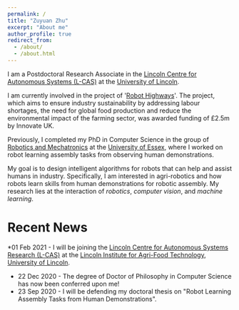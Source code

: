 ```yaml
---
permalink: /
title: "Zuyuan Zhu"
excerpt: "About me"
author_profile: true
redirect_from: 
  - /about/
  - /about.html
---
```


I am a Postdoctoral Research Associate in the <a href="https://lcas.lincoln.ac.uk/wp/" target="_blank" rel="noopener noreferrer">Lincoln Centre for Autonomous Systems (L-CAS)</a> at the <a href="https://www.lincoln.ac.uk/home/" target="_blank" rel="noopener noreferrer">University of Lincoln</a>.

I am currently involved in the project of '<a href="https://www.agri-tech-e.co.uk/robot-highways-university-of-lincoln-part-of-team-developing-worlds-first-robotic-farm/" target="_blank" rel="noopener noreferrer">Robot Highways</a>'. The project, which aims to ensure industry sustainability by addressing labour shortages, the need for global food production and reduce the environmental impact of the farming sector, was awarded funding of £2.5m by Innovate UK. 

Previously, I completed my PhD in Computer Science in the group of <a href="https://www.essex.ac.uk/departments/computer-science-and-electronic-engineering/research/robotics-and-mechatronics" target="_blank" rel="noopener noreferrer">Robotics and Mechatronics</a> at the <a href="https://www.essex.ac.uk/" target="_blank" rel="noopener noreferrer">University of Essex</a>, where I worked on robot learning assembly tasks from observing human demonstrations. 

My goal is to design intelligent algorithms for robots that can help and assist humans in industry. Specifically, I am interested in agri-robotics and how robots learn skills from human demonstrations for robotic assembly. My research lies at the interaction of <var>robotics</var>, <var>computer vision</var>, and <var>machine learning</var>.




Recent News
======
*01 Feb 2021 - I will be joining the <a href="https://lcas.lincoln.ac.uk/wp/" target="_blank" rel="noopener noreferrer">Lincoln Centre for Autonomous Systems Research (L-CAS)</a> at the <a href="https://www.lincoln.ac.uk/home/liat/" target="_blank" rel="noopener noreferrer">Lincoln Institute for Agri-Food Technology</a>, <a href="https://www.lincoln.ac.uk/home/" target="_blank" rel="noopener noreferrer">University of Lincoln</a>.
* 22 Dec 2020 - The degree of Doctor of Philosophy in Computer Science has now been conferred upon me!  
* 23 Sep 2020 - I will be defending my doctoral thesis on "Robot Learning Assembly Tasks from Human Demonstrations". 
